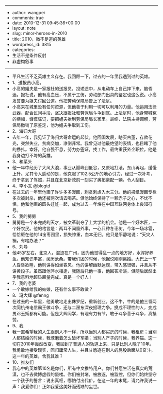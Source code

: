 - --
- author: wangpei
- comments: true
- date: 2010-12-31 09:45:36+00:00
- layout: note
- slug: minor-heroes-in-2010
- title: 2010，微不足道的英雄
- wordpress_id: 3815
- categories:
- 生活不是条件反射
- 非虚构叙事
- --
- 平凡生活不乏英雄主义存在。我回顾一下，过去的一年里我遇到过的英雄。 
- 1、送报员小高。
- 小高的姐夫是一家报社的送报员，投递途中，从电动车上自己摔下来，脑昏迷。报社说，他有高血压，不属于工伤，劳动部门出具的鉴定也这么说。小高发誓要为姐夫讨回公道。他把劳动保障局告上了法庭。
- 小高来在城里没有任何资源，但他善于利用一切可以利用的力量。他运用法律武器，配合民间手段，坚决跟报社和劳保局斗争到底。上法庭时，他身带喊冤的横幅，慷慨陈词，要把姐夫抬到劳保局局长家里。最终，法院主持调解，劳保局撤销了原鉴定，他为姐夫争取到工伤。
- 2、海归大哥
- 去年一年，我见证了海归大哥命运的起伏。他回国发展，瞎买古董，存款花光，突然失业，贫病交加，潦倒非常。我曾见过他最绝望的表情，也目睹了他的挣扎。幸好，他自强不息，努力办签证，找工作，最终重获外企职位。他是我身边打不垮的英雄。
- 3、和菜头
- 他一年中经历了大风大浪，事业从巅峰到低谷，又原地打滚，东山再起，缓慢上升。尤其令人感动的是，他克服了102.5公斤的地心引力，经过一次补考，终于拿到了驾照，并且在北京新政前一刻买了奥拓豪配一辆。令人刮目。
- 4、李小乖 @blogtd
- 在过去的一年里他画了许许多多漫画，刺贪刺虐入木三分。他的报纸漫画专栏多次被封杀，他还被两次请去喝茶。但他始终保持了一颗赤子之心，不忧不惧。他和他画的圆头娃娃一起，成为过去一年烙在中国互联网身体上良知符号。
- 5、我的舅舅
- 舅舅是一个未完成的天才，被文革剥夺了上大学的机会。他是一个好木匠，一个好农民。他的格言是：两耳不闻窗外事，一心只种冬枣树。今年一场冰雹，恰恰砸在他的14亩枣园里，损失惨重，血本无归。他只是平静地说：“天灾人祸，有啥办法？”
- 6、刘导
- 他45岁左右，北京人，混迹在广州，因为他觉得乱一点的地方好，水浑好养鱼。他知识丰富，阅历沧桑。带我们团的时候，他据说刚刚离婚。大巴上一车人昏昏欲睡，他则讲得如坐春风。他的讲解幽默达观，带入感很强，并且从不讲黄段子。虽然跟他萍水相逢，我随后托他一事，他回答冷淡，但随后居然出乎我意料地超质超量完成。真是一个好人！
- 7、我的老婆
- 一个敢嫁给我的姑娘，还有什么事不敢做？
- 8、冯大辉 @fenng
- 在过去的一年里，他勇敢地走出侏罗纪，重新创业。这不牛，牛的是他三番两次同杭州电信霸王做斗争，还与二房东深夜据理力争。换成不理性的人，变成男邓玉娇都有可能。但是大辉同学，有理有力有节，敢于斗争善于斗争，真抵赞。 
- 9、我
- 我一直希望我的人生跟别人不一样，所以当别人都买房的时候，我租房；当别人都结婚的时候，我琢磨着怎么破坏军婚；当别人产子的时候，我养猫。这一切在2010年轰然改变，我回到了普通人的轨道上来，只是比别人晚了10年。 我勇敢地接受现实，回归庸常人生，并且甘愿追在别人的屁股后面从0奋斗。这一年的英雄，舍我其谁？
- 10、推友们
- 我心中的英雄第10名是你们，所有中文推特用户。你们甘愿生活在真实的荒漠，也不去微博虚假的蜃楼。你们被封堵，被放逐，被监控，但你们始终坚守一个孩子的誓言：说出真相，哪怕付出代价。在这一年的末尾，请允许我说一声：我爱你们！正如我爱这美好而残缺的尘世。
